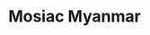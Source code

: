 ---
layout: index
title: "Mosiac Myanmar "
description: "We are Mosiac , Lorem ipsum Dollar Sit Amet sss"
language: "en"
pagination:
enabled: false
redirect_to:
  - /blog

testimonials:
    -   name: "Margaret Lawson"
        position: "Creative Director"
        image: "assets/img/gallery/testimonial.png"
        testimonial: "The successful adoption of a federal system hinges upon our collective dedication to collaborative nation-building. This commitment is undeniably paramount. Minorities hold significant importance as well; they are integral citizens contributing to our nation. Their worth must be recognized and upheld. The march towards a federal framework becomes feasible when each individual's rights are safeguarded. Unity serves as a potent force, and its widespread acceptance promises the transformation of our country into a progressive and thriving federal entity."

    -   name: "John Smith"
        position: "Marketing Manager"
        image: "" # Leave empty to use placeholder
        testimonial: "Federalism occupies a key role in the ongoing peace process. It is imperative that our citizens are well-informed about federalism before our country transitions into a federal structure. With the valuable insights we've gained through Mosaic Myanmar, we are actively seeking avenues to put this acquired knowledge into practical use."

    -   name: "Sarah Johnson"
        position: "Fitness Coach"
        image: "assets/img/gallery/testimonial.png"
        testimonial: "I am of the opinion that additional training sessions and workshops of this nature are crucial. Our current understanding of federalism is notably limited. Personally, as someone rooted in the education sector, I attended this training with the purpose of subsequently transmitting these concepts and ideas to the younger generation. Now, allow me to reflect on our discussions today. We were provided with a valuable opportunity to delve into various aspects, including the diverse forms of federalism, the practical implementations across global federal nations, the vulnerabilities inherent in federal systems, and the factors contributing to their emergence."
---